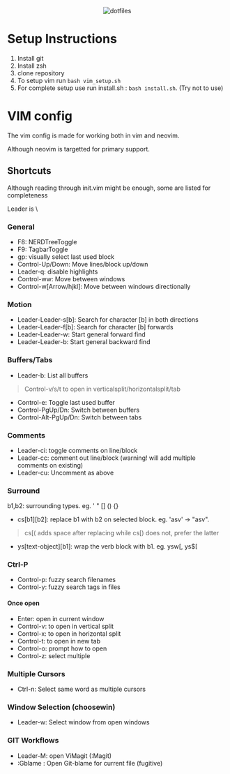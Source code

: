 <p align="center"> <img src = "https://cdn-media-1.freecodecamp.org/images/1*RO3AhbppPUFJBZwt3gUW-A.png" alt="dotfiles"> </p>

# Setup Instructions
1. Install git
2. Install zsh
2. clone repository
3. To setup vim run ``bash vim_setup.sh``
4. For complete setup use run install.sh : `bash install.sh`. (Try not to use)

# VIM config
The vim config is made for working both in vim and neovim.

Although neovim is targetted for primary support.

## Shortcuts
Although reading through init.vim might be enough, some are listed for completeness

Leader is \

### General
* F8: NERDTreeToggle
* F9: TagbarToggle
* gp: visually select last used block
* Control-Up/Down: Move lines/block up/down
* Leader-q: disable highlights
* Control-ww: Move between windows
* Control-w[Arrow/hjkl]: Move between windows directionally

### Motion
* Leader-Leader-s[b]: Search for character [b] in both directions
* Leader-Leader-f[b]: Search for character [b] forwards
* Leader-Leader-w: Start general forward find
* Leader-Leader-b: Start general backward find


### Buffers/Tabs
* Leader-b: List all buffers

> Control-v/s/t to open in verticalsplit/horizontalsplit/tab

* Control-e: Toggle last used buffer
* Control-PgUp/Dn: Switch between buffers
* Control-Alt-PgUp/Dn: Switch between tabs

### Comments
* Leader-ci: toggle comments on line/block
* Leader-cc: comment out line/block (warning! will add multiple comments on existing)
* Leader-cu: Uncomment as above

### Surround
b1,b2: surrounding types. eg. ' " [] () {}
* cs[b1][b2]: replace b1 with b2 on selected block. eg. 'asv' -> "asv".

> cs[( adds space after replacing while cs[) does not, prefer the latter

* ys[text-object][b1]: wrap the verb block with b1. eg. ysw[, ys$[

### Ctrl-P
* Control-p: fuzzy search filenames
* Control-y: fuzzy search tags in files

#### Once open
* Enter: open in current window
* Control-v: to open in vertical split
* Control-x: to open in horizontal split
* Control-t: to open in new tab
* Control-o: prompt how to open
* Control-z: select multiple

### Multiple Cursors
* Ctrl-n: Select same word as multiple cursors

### Window Selection (choosewin)
* Leader-w: Select window from open windows


### GIT Workflows

* Leader-M: open ViMagit (:Magit)
* :Gblame : Open Git-blame for current file (fugitive)

